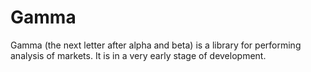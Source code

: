 # Gamma

Gamma (the next letter after alpha and beta) is a library for performing
analysis of markets. It is in a very early stage of development.